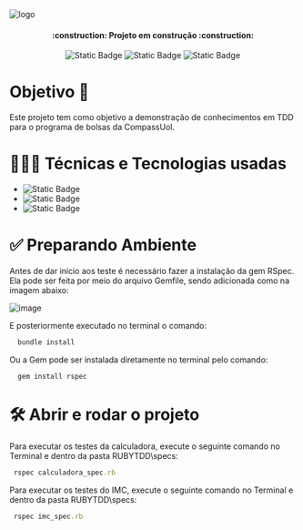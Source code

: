 <img src="https://github.com/pedroomartinelli/RealityStone_PedroMartinelli_Compass/assets/141445664/a4300f12-b1ea-4559-b39e-0d31488cc7de)" alt="logo" align="center">

<h4 align="center">    
 :construction:  Projeto em construção  :construction:
</h4>

<p align="center">
  <img alt="Static Badge" src="https://img.shields.io/badge/Linguagem-Ruby%203.2.2%20-red">
  <img alt="Static Badge" src="https://img.shields.io/badge/Status-Em%20Desenvolvimento%20-yellow">
  <img alt="Static Badge" src="https://img.shields.io/badge/Empresa-Compass.uol%20-black"> 
</p>  

# Objetivo 🎯
  Este projeto tem como objetivo a demonstração de conhecimentos em TDD para o programa de bolsas da CompassUol.
 
# 👨🏽‍💻 Técnicas e Tecnologias usadas
 * ![Static Badge](https://img.shields.io/badge/VS%20Code%201.81.1-grey)
 * ![Static Badge](https://img.shields.io/badge/Ruby%203.2.2-grey)
 * ![Static Badge](https://img.shields.io/badge/RSpec%203.12-grey)

# ✅ Preparando Ambiente
<p>
  Antes de dar início aos teste é necessário fazer a instalação da gem RSpec. 
  Ela pode ser feita por meio do arquivo Gemfile, sendo adicionada como na imagem abaixo:
</p>

  ![image](https://github.com/pedroomartinelli/RealityStone_PedroMartinelli_Compass/assets/141445664/c25b64be-502a-4ea5-9996-6ae2df1fb14a)

<p>
  E posteriormente executado no terminal o comando:
</p>

~~~ ruby
  bundle install
~~~

<p>
  Ou a Gem pode ser instalada diretamente no terminal pelo comando:
</p>

~~~ ruby
  gem install rspec
~~~

# 🛠️ Abrir e rodar o projeto
<p>
  Para executar os testes da calculadora, execute o seguinte comando no Terminal e dentro da pasta RUBYTDD\specs:
</p>

~~~ ruby
 rspec calculadora_spec.rb
~~~

<p>
  Para executar os testes do IMC, execute o seguinte comando no Terminal e dentro da pasta RUBYTDD\specs:
</p>

~~~ ruby
 rspec imc_spec.rb
~~~



